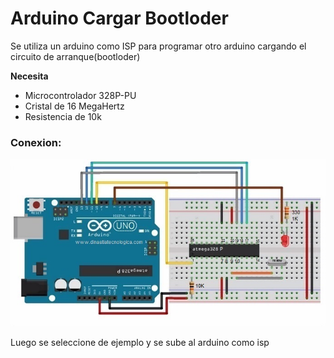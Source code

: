 # Arduino Cargar Bootloder

Se utiliza un arduino como ISP para programar otro arduino cargando el circuito de arranque(bootloder)

**Necesita**
* Microcontrolador 328P-PU
* Cristal de 16 MegaHertz
* Resistencia de 10k

### Conexion:

<img src="https://github.com/IDiegoUlises/Arduino-Cargar-Bootloder/blob/master/images/Arduino-Como-ISP.jpeg" />

Luego se seleccione de ejemplo y se sube al arduino como isp 
